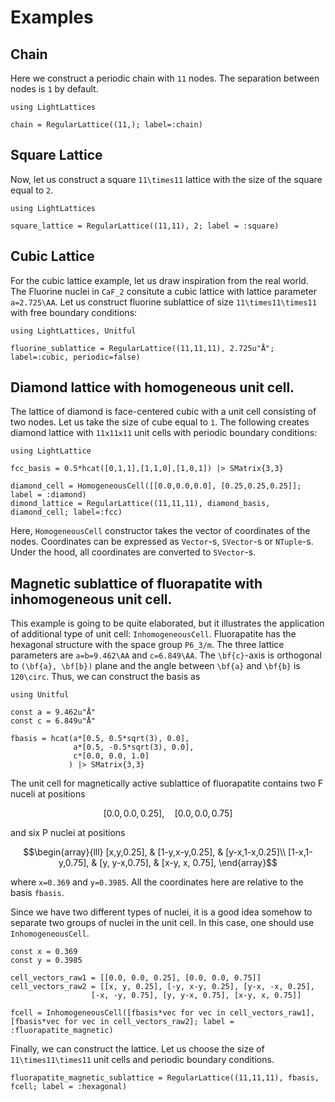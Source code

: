 # Examples

## Chain
Here we construct a periodic chain with ``11`` nodes. The separation between nodes is ``1`` by default.
```
using LightLattices

chain = RegularLattice((11,); label=:chain)
```

## Square Lattice
Now, let us construct a square ``11\times11`` lattice with the size of the square equal to ``2``.
```
using LightLattices

square_lattice = RegularLattice((11,11), 2; label = :square)
```

## Cubic Lattice
For the cubic lattice example, let us draw inspiration from the real world.
The Fluorine nuclei in ``CaF_2`` consitute a cubic lattice with lattice parameter ``a=2.725\AA``.
Let us construct fluorine sublattice of size ``11\times11\times11`` with free boundary conditions:
```
using LightLattices, Unitful

fluorine_sublattice = RegularLattice((11,11,11), 2.725u"Å"; label=:cubic, periodic=false)
```

## Diamond lattice with homogeneous unit cell.
The lattice of diamond is face-centered cubic with a unit cell consisting of two nodes.
Let us take the size of cube equal to `1`. The following creates diamond lattice with ``11x11x11`` unit cells with periodic boundary conditions:
```
using LightLattice

fcc_basis = 0.5*hcat([0,1,1],[1,1,0],[1,0,1]) |> SMatrix{3,3}

diamond_cell = HomogeneousCell([[0.0,0.0,0.0], [0.25,0.25,0.25]]; label = :diamond)
dimond_lattice = RegularLattice((11,11,11), diamond_basis, diamond_cell; label=:fcc)
```
Here, `HomogeneousCell` constructor takes the vector of coordinates of the nodes.
Coordinates can be expressed as `Vector`-s, `SVector`-s or `NTuple`-s. Under the hood, all coordinates are converted to `SVector`-s.

## Magnetic sublattice of fluorapatite with inhomogeneous unit cell.
This example is going to be quite elaborated, but it illustrates the application of additional type of unit cell: `InhomogeneousCell`.
Fluorapatite has the hexagonal structure with the space group ``P6_3/m``. The three lattice parameters are ``a=b=9.462\AA`` and ``c=6.849\AA``.
The ``\bf{c}``-axis is orthogonal to ``(\bf{a}, \bf[b})`` plane and the angle between ``\bf{a}`` and ``\bf{b}`` is ``120\circ``.
Thus, we can construct the basis as
```
using Unitful

const a = 9.462u"Å"
const c = 6.849u"Å"

fbasis = hcat(a*[0.5, 0.5*sqrt(3), 0.0],
              a*[0.5, -0.5*sqrt(3), 0.0],
              c*[0.0, 0.0, 1.0]
             ) |> SMatrix{3,3}
```
The unit cell for magnetically active sublattice of fluorapatite contains two F nuceli at positions
```math
[0.0,0.0,0.25],\quad [0.0,0.0,0.75]
```
and six P nuclei at positions
```math
\begin{array}{lll}
[x,y,0.25], & [1-y,x-y,0.25], & [y-x,1-x,0.25]\\
[1-x,1-y,0.75], & [y, y-x,0.75], & [x-y, x, 0.75],
\end{array}
```
where ``x=0.369`` and ``y=0.3985``. All the coordinates here are relative to the basis `fbasis`.

Since we have two different types of nuclei, it is a good idea somehow to separate two groups of nuclei in the unit cell. In this case, one should use `InhomogeneousCell`.
```
const x = 0.369
const y = 0.3985

cell_vectors_raw1 = [[0.0, 0.0, 0.25], [0.0, 0.0, 0.75]]
cell_vectors_raw2 = [[x, y, 0.25], [-y, x-y, 0.25], [y-x, -x, 0.25],
                  [-x, -y, 0.75], [y, y-x, 0.75], [x-y, x, 0.75]]

fcell = InhomogeneousCell([fbasis*vec for vec in cell_vectors_raw1], [fbasis*vec for vec in cell_vectors_raw2]; label = :fluorapatite_magnetic)
```
Finally, we can construct the lattice. Let us choose the size of ``11\times11\times11`` unit cells and periodic boundary conditions.
```
fluorapatite_magnetic_sublattice = RegularLattice((11,11,11), fbasis, fcell; label = :hexagonal)
```
